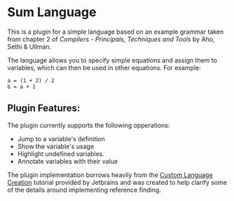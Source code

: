 # Sum Language
This is a plugin for a simple language based on an example grammar taken from chapter 2 of
<em>Compilers - Principals, Techniques and Tools</em> by Aho, Sethi & Ullman. 

The language allows you to specify simple equations and assign them to variables, which can then
be used in other equations. For example:

```
a = (1 + 2) / 2
b = a + 1
```
## Plugin Features:
The plugin currently supports the following opperations:
 * Jump to a variable's definition
 * Show the variable's usage
 * Highlight undefined variables.
 * Annotate variables with their value
 
The plugin implementation borrows heavily from the <a href="https://plugins.jetbrains.com/docs/intellij/custom-language-support-tutorial.html">
Custom Language Creation</a> tutorial provided by Jetbrains and was created to help clarify
some of the details around implementing reference finding.
